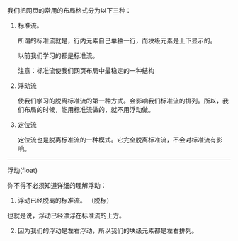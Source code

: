 我们把网页的常用的布局格式分为以下三种：

1. 标准流。

    所谓的标准流就是，行内元素自己单独一行，而块级元素是上下显示的。

    以前我们学习的都是标准流。

    注意：标准流使我们网页布局中最稳定的一种结构

2. 浮动流

    使我们学习的脱离标准流的第一种方式。会影响我们标准流的排列。所以，我们布局的时候，能用标准流做的，就不用浮动做。

3. 定位流

    定位流也是脱离标准流的一种模式。它完全脱离标准流，不会对标准流有影响。

---

浮动(float)

你不得不必须知道详细的理解浮动：

1.  浮动已经脱离的标准流。 （脱标）

也就是说，浮动已经漂浮在标准流的上方。

2. 因为我们的浮动是左右浮动，所以我们的块级元素都是左右排列。

